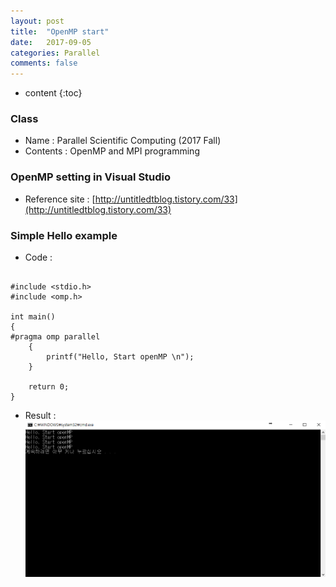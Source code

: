 ```yaml
---
layout: post
title:  "OpenMP start"
date:   2017-09-05
categories: Parallel
comments: false
---
```


* content
{:toc}

### Class
* Name : Parallel Scientific Computing (2017 Fall)
* Contents : OpenMP and MPI programming

### OpenMP setting in Visual Studio
* Reference site :  [http://untitledtblog.tistory.com/33](http://untitledtblog.tistory.com/33)

### Simple Hello example
* Code :   
```

#include <stdio.h>
#include <omp.h>

int main()
{
#pragma omp parallel
	{
		printf("Hello, Start openMP \n");
	}
  
	return 0;
}

```

* Result :   
![hello_result](./_posts/Parallel/hello.PNG)
